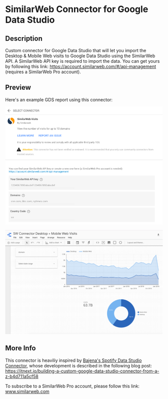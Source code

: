 # SimilarWeb Connector for Google Data Studio

## Description
Custom connector for Google Data Studio that will let you import the Desktop & Mobile Web visits to Google Data Studio using the SimilarWeb API. 
A SimilarWeb API key is required to import the data. You can get yours by following this link: https://account.similarweb.com/#/api-management (requires a SimilarWeb Pro account).

## Preview
Here's an example GDS report using this connector:

![Select Connector](./screenshots/select_connector.png)

![GDS Screenshot](./screenshots/example_report.png)


## More Info
This connector is heaviliy inspired by [Bajena's Spotify Data Studio Connector](https://github.com/Bajena/spotify-gds-connector), whose development is described in the following blog post: https://itnext.io/building-a-custom-google-data-studio-connector-from-a-z-b4d711a5cf58

To subscribe to a SimilarWeb Pro account, please follow this link: www.similarweb.com
